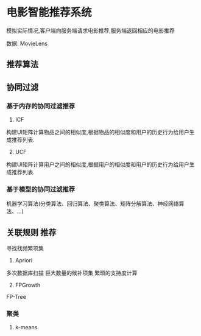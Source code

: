 # 电影智能推荐系统

模拟实际情况,客户端向服务端请求电影推荐,服务端返回相应的电影推荐

数据: MovieLens


## 推荐算法

## 协同过滤

### 基于内存的协同过滤推荐

1. ICF

构建UI矩阵计算物品之间的相似度,根据物品的相似度和用户的历史行为给用户生成推荐列表.

2. UCF

构建UI矩阵计算用户之间的相似度,根据用户的相似度和用户的历史行为给用户生成推荐列表.


### 基于模型的协同过滤推荐

机器学习算法(分类算法、回归算法、聚类算法、矩阵分解算法、神经网络算法、...)

## 关联规则 推荐

寻找找频繁项集


1. Apriori


多次数据库扫描 巨大数量的候补项集 繁琐的支持度计算


2. FPGrowth


FP-Tree


### 聚类
1. k-means






